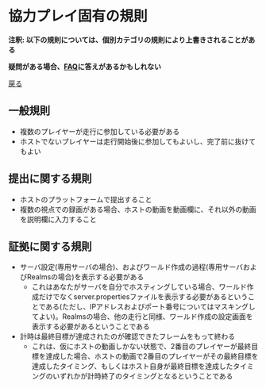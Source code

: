 # 協力プレイ固有の規則

**注釈: 以下の規則については、個別カテゴリの規則により上書きされることがある**

**疑問がある場合、[FAQ](https://www.speedrun.com/mcbe/thread/vdv9t)に答えがあるかもしれない**

[戻る](../README.md)

## 一般規則

* 複数のプレイヤーが走行に参加している必要がある
* ホストでないプレイヤーは走行開始後に参加してもよいし、完了前に抜けてもよい

## 提出に関する規則

* ホストのプラットフォームで提出すること
* 複数の視点での録画がある場合、ホストの動画を動画欄に、それ以外の動画を説明欄に入力すること

## 証拠に関する規則

* サーバ設定(専用サーバの場合)、およびワールド作成の過程(専用サーバおよびRealmsの場合)を表示する必要がある
    - これはあなたがサーバを自分でホスティングしている場合、ワールド作成だけでなくserver.propertiesファイルを表示する必要があるということである(ただし、IPアドレスおよびポート番号についてはマスキングしてよい)。Realmsの場合、他の走行と同様、ワールド作成の設定画面を表示する必要があるということである
* 計時は最終目標が達成されたのが確認できたフレームをもって終わる
    - これは、仮にホストの動画しかない状態で、2番目のプレイヤーが最終目標を達成した場合、ホストの動画で2番目のプレイヤーがその最終目標を達成したタイミング、もしくはホスト自身が最終目標を達成したタイミングのいずれかが計時終了のタイミングとなるということである
